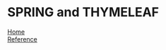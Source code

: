 # SPRING and THYMELEAF    
[Home](./README.md)     
[Reference](https://spring.io/guides/gs/messaging-stomp-websocket/)  
